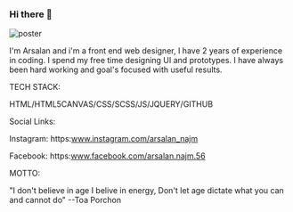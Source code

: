 ### Hi there 👋

![poster](https://user-images.githubusercontent.com/64060848/106156698-7ecd2500-619f-11eb-9701-7eafd0bc3acb.JPEG)



I'm Arsalan and i'm a front end web designer, I have 2 years of experience in coding.
I spend my free time designing UI and prototypes.
I have always been hard working and goal's focused with useful results.







TECH STACK:

HTML/HTML5CANVAS/CSS/SCSS/JS/JQUERY/GITHUB


Social Links:

Instagram: https:www.instagram.com/arsalan_najm

Facebook: https:www.facebook.com/arsalan.najm.56


MOTTO:

"I don't believe in age I belive in energy, Don't let age dictate what you can and cannot do"
--Toa Porchon
